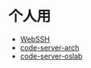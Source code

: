 # 个人用

- [WebSSH](http://lucaslan666.space:8888)
- [code-server-arch](http://lucaslan666.space:8080)
- [code-server-oslab](http://lucaslan666.space:8082)
